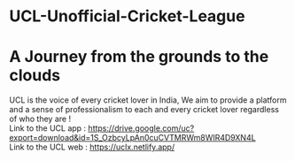 # UCL-Unofficial-Cricket-League
# A Journey from the grounds to the clouds
UCL is the voice of every cricket lover in India, We aim to provide a platform and a sense of professionalism to each and every cricket lover regardless of who they are !  
Link to the UCL app : https://drive.google.com/uc?export=download&id=1S_OzbcyLpAn0cuCVTMRWm8WIR4D9XN4L  
Link to the UCL web : https://uclx.netlify.app/  
